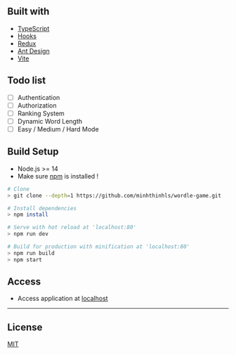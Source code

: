 ## Built with

- [TypeScript](https://www.typescriptlang.org/)
- [Hooks](https://zh-hans.reactjs.org/docs/hooks-intro.html)
- [Redux](https://redux.js.org/tutorials/fundamentals/part-5-ui-react)
- [Ant Design](https://ant.design/docs/react/introduce-cn)
- [Vite](https://vitejs.dev)

## Todo list

- [ ] Authentication
- [ ] Authorization
- [ ] Ranking System
- [ ] Dynamic Word Length
- [ ] Easy / Medium / Hard Mode

## Build Setup

- Node.js >= 14
- Make sure [npm](https://www.npmjs.com/) is installed !

``` bash
# Clone
> git clone --depth=1 https://github.com/minhthinhls/wordle-game.git

# Install dependencies
> npm install

# Serve with hot reload at 'localhost:80'
> npm run dev

# Build for production with minification at 'localhost:80'
> npm run build
> npm start
```

## Access

- Access application at [localhost](http://localhost:80/)

---

## License

[MIT](https://opensource.org/licenses/MIT)
